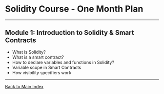 # **Solidity Course - One Month Plan**

---

## **Module 1: Introduction to Solidity & Smart Contracts**

- What is Solidity?
- What is a smart contract?
- How to declare variables and functions in Solidity?
- Variable scope in Smart Contracts
- How visibility specifiers work

---

[Back to Main Index](index.md)

